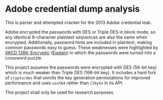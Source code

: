 # Adobe credential dump analysis

This is parser and attempted cracker for the 2013 Adobe credential leak.

Adobe encrypted the passwords with DES or Triple DES in block mode, so
any identical 8-character plaintext sequences are also the same when
encrypted. Additionally, password hints are included in plaintext,
making common passwords easy to guess. These weaknesses were highlighted
by [XKCD 1286: Encryptic](https://xkcd.com/1286/)
([Explain](https://www.explainxkcd.com/wiki/index.php?title=1286:_Encryptic))
in which the passwords were turned into a crossword puzzle.

This project assumes the passwords were encrypted with DES (56-bit key)
which is much weaker than Triple DES (168-bit key). It includes a hard
fork of `crypto/des` that unrolls the key generation permutations for
improved performance and uses `uint64` rather than `[]byte` in its API.

This project shall only be used for research purposes.
